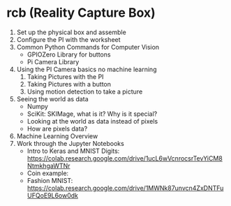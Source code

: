 # rcb (Reality Capture Box)

1. Set up the physical box and assemble
2. Configure the PI with the worksheet
3. Common Python Commands for Computer Vision
    * GPIOZero Library for buttons 
    * Pi Camera Library
4. Using the PI Camera basics no machine learning
    1. Taking Pictures with the PI
    2. Taking Pictures with a button
    3. Using motion detection to take a picture
5. Seeing the world as data
    * Numpy
    * SciKit: SKIMage, what is it? Why is it special?
    * Looking at the world as data instead of pixels
    * How are pixels data?
6. Machine Learning Overview
7. Work through the Jupyter Notebooks
    * Intro to Keras and MNIST Digits: https://colab.research.google.com/drive/1ucL6wVcnrocsrTevYiCM8NtmkhgaWTNr
    * Coin example:
    * Fashion MNIST: https://colab.research.google.com/drive/1MWNk87unvcn4ZxDNTFuUFQoE9L6ow0dk
 
